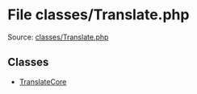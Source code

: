 File classes/Translate.php
=========

Source: [classes/Translate.php](https://github.com/PrestaShop/PrestaShop/blob/1.6.0.9/classes/Translate.php)


Classes
-------

* [TranslateCore](class.TranslateCore.md)

